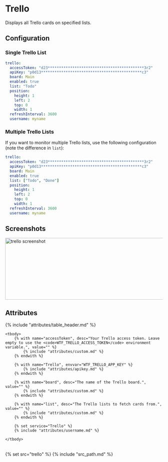 # Trello

Displays all Trello cards on specified lists.

## Configuration

### Single Trello List

```yaml
trello:
  accessToken: "d23*******************************************3r2"
  apiKey: "p0d13*********************************************c3"
  board: Main
  enabled: true
  list: "Todo"
  position:
    height: 1
    left: 2
    top: 0
    width: 1
  refreshInterval: 3600
  username: myname
```

### Multiple Trello Lists

If you want to monitor multiple Trello lists, use the following
configuration (note the difference in `list`):

```yaml
trello:
  accessToken: "d23*******************************************3r2"
  apiKey: "p0d13*********************************************c3"
  board: Main
  enabled: true
  list: ["Todo", "Done"]
  position:
    height: 1
    left: 2
    top: 0
    width: 1
  refreshInterval: 3600
  username: myname
```

## Screenshots

<img class="screenshot" src="/assets/modules/trello.png" width="640" height="197" alt="trello screenshot" />

## Attributes

<table>
    {% include "attributes/table_header.md" %}

    <tbody>
        {% with name="accessToken", desc="Your Trello access token. Leave empty to use the <code>WTF_TRELLO_ACCESS_TOKEN</code> environment variable.", value="" %}
            {% include "attributes/custom.md" %}
        {% endwith %}

        {% with name="Trello", envvar="WTF_TRELLO_APP_KEY" %}
            {% include "attributes/apikey.md" %}
        {% endwith %}

        {% with name="board", desc="The name of the Trello board.", value="" %}
            {% include "attributes/custom.md" %}
        {% endwith %}

        {% with name="list", desc="The Trello lists to fetch cards from.", value="" %}
            {% include "attributes/custom.md" %}
        {% endwith %}

        {% set service="Trello" %}
        {% include "attributes/username.md" %}

    </tbody>
</table>

{% set src="trello" %}
{% include "src_path.md" %}
